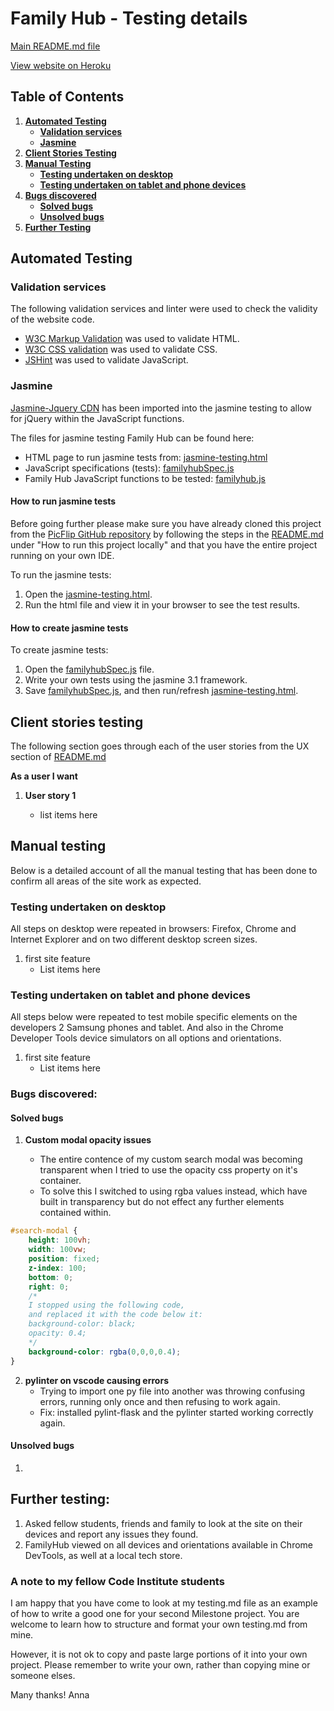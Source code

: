 # Family Hub - Testing details

[Main README.md file](README.md)

[View website on Heroku](#)

## Table of Contents

1. [**Automated Testing**](#automated-testing)
    - [**Validation services**](#validation-services)
    - [**Jasmine**](#jasmine)
2. [**Client Stories Testing**](#client-stories-testing)
3. [**Manual Testing**](#manual-testing)
    - [**Testing undertaken on desktop**](#testing-undertaken-on-desktop)
    - [**Testing undertaken on tablet and phone devices**](#testing-undertaken-on-tablet-and-phone-devices)
4. [**Bugs discovered**](#bugs-discovered)
    - [**Solved bugs**](#solved-bugs)
    - [**Unsolved bugs**](#unsolved-bugs)
5. [**Further Testing**](#further-testing)

## Automated Testing

### Validation services
The following validation services and linter were used to check the validity of the website code.
- [W3C Markup Validation]( https://validator.w3.org/) was used to validate HTML.
- [W3C CSS validation](https://jigsaw.w3.org/css-validator/) was used to validate CSS.
- [JSHint](https://jshint.com/) was used to validate JavaScript.

### Jasmine

[Jasmine-Jquery CDN](https://github.com/velesin/jasmine-jquery) has been imported into the jasmine testing to allow for jQuery within the JavaScript functions.

The files for jasmine testing Family Hub can be found here:
- HTML page to run jasmine tests from: [jasmine-testing.html](assets/jasmine-testing/jasmine-testing.html)
- JavaScript specifications (tests): [familyhubSpec.js](assets/jasmine-testing/spec/familyhubSpec.js)
- Family Hub JavaScript functions to be tested: [familyhub.js](assets/js/familyhub.js)

#### How to run jasmine tests

Before going further please make sure you have already cloned this project from the [PicFlip GitHub repository](https://github.com/AJGreaves/familyhub) 
by following the steps in the [README.md](readme.md) under "How to run this project locally" and that you have the entire project running on your own IDE.

To run the jasmine tests: 
1. Open the [jasmine-testing.html](assets/jasmine-testing/jasmine-testing.html).
2. Run the html file and view it in your browser to see the test results. 

#### How to create jasmine tests

To create jasmine tests: 
1. Open the [familyhubSpec.js](assets/jasmine-testing/spec/familyhubSpec.js) file.
2. Write your own tests using the jasmine 3.1 framework.
3. Save [familyhubSpec.js](assets/jasmine-testing/spec/familyhubSpec.js), and then run/refresh [jasmine-testing.html](assets/jasmine-testing/jasmine-testing.html).

## Client stories testing

The following section goes through each of the user stories from the UX section of [README.md](README.md)

**As a user I want**

1. **User story 1**

    - list items here
    
## Manual testing
Below is a detailed account of all the manual testing that has been done to confirm all areas of the site work as expected. 

### Testing undertaken on desktop

All steps on desktop were repeated in browsers: Firefox, Chrome and Internet Explorer and on two different desktop screen sizes.

1. first site feature
    - List items here

### Testing undertaken on tablet and phone devices
All steps below were repeated to test mobile specific elements on the developers 2 Samsung phones and tablet. 
And also in the Chrome Developer Tools device simulators on all options and orientations.

1. first site feature
    - List items here


### Bugs discovered: 
#### Solved bugs

1. **Custom modal opacity issues**

    - The entire contence of my custom search modal was becoming transparent when I tried to use the opacity css property on it's container. 
    - To solve this I switched to using rgba values instead, which have built in transparency but do not effect any further elements contained within. 
```css
#search-modal {
    height: 100vh;
    width: 100vw;
    position: fixed;
    z-index: 100;
    bottom: 0; 
    right: 0; 
    /* 
    I stopped using the following code, 
    and replaced it with the code below it:
    background-color: black;
    opacity: 0.4;
    */
    background-color: rgba(0,0,0,0.4);
}
```

2. **pylinter on vscode causing errors**
    - Trying to import one py file into another was throwing confusing errors, running only once and then refusing to work again.
    - Fix: installed pylint-flask and the pylinter started working correctly again.


#### Unsolved bugs

1. 



## Further testing: 
1. Asked fellow students, friends and family to look at the site on their devices and report any issues they found.
2. FamilyHub viewed on all devices and orientations available in Chrome DevTools, as well at a local tech store.

### A note to my fellow Code Institute students

I am happy that you have come to look at my testing.md file as an example 
of how to write a good one for your second Milestone project. 
You are welcome to learn how to structure and format your own testing.md from mine.

However, it is not ok to copy and paste large portions of it into your own project. 
Please remember to write your own, rather than copying mine or someone elses.

Many thanks! Anna